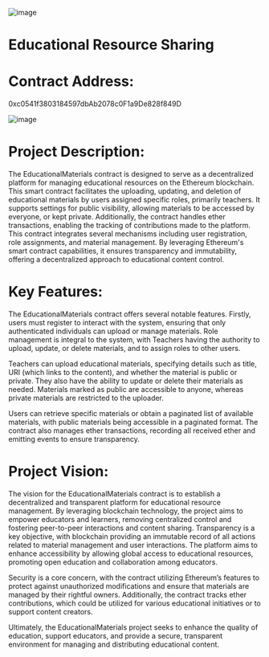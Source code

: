 ![image](https://github.com/user-attachments/assets/ca91a4f7-d615-4bd2-b2a4-45db1a4db579)

# Educational Resource Sharing

# Contract Address:
0xc0541f3803184597dbAb2078c0F1a9De828f849D

![image](https://github.com/user-attachments/assets/7ffa83d8-b40e-4333-957a-dc6911ed514a)


# Project Description:
The EducationalMaterials contract is designed to serve as a decentralized platform for managing educational resources on the Ethereum blockchain. This smart contract facilitates the uploading, updating, and deletion of educational materials by users assigned specific roles, primarily teachers. It supports settings for public visibility, allowing materials to be accessed by everyone, or kept private. Additionally, the contract handles ether transactions, enabling the tracking of contributions made to the platform.
This contract integrates several mechanisms including user registration, role assignments, and material management. By leveraging Ethereum's smart contract capabilities, it ensures transparency and immutability, offering a decentralized approach to educational content control.

# Key Features:
The EducationalMaterials contract offers several notable features. Firstly, users must register to interact with the system, ensuring that only authenticated individuals can upload or manage materials. Role management is integral to the system, with Teachers having the authority to upload, update, or delete materials, and to assign roles to other users.

Teachers can upload educational materials, specifying details such as title, URI (which links to the content), and whether the material is public or private. They also have the ability to update or delete their materials as needed. Materials marked as public are accessible to anyone, whereas private materials are restricted to the uploader.

Users can retrieve specific materials or obtain a paginated list of available materials, with public materials being accessible in a paginated format. The contract also manages ether transactions, recording all received ether and emitting events to ensure transparency.

# Project Vision:
The vision for the EducationalMaterials contract is to establish a decentralized and transparent platform for educational resource management. By leveraging blockchain technology, the project aims to empower educators and learners, removing centralized control and fostering peer-to-peer interactions and content sharing.
Transparency is a key objective, with blockchain providing an immutable record of all actions related to material management and user interactions. The platform aims to enhance accessibility by allowing global access to educational resources, promoting open education and collaboration among educators.

Security is a core concern, with the contract utilizing Ethereum’s features to protect against unauthorized modifications and ensure that materials are managed by their rightful owners. Additionally, the contract tracks ether contributions, which could be utilized for various educational initiatives or to support content creators.

Ultimately, the EducationalMaterials project seeks to enhance the quality of education, support educators, and provide a secure, transparent environment for managing and distributing educational content.
